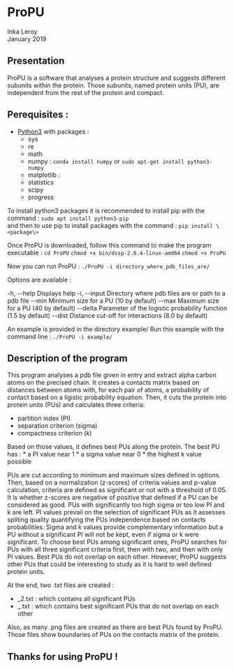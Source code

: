 # ProPU

Inka Leroy  
January 2019
## Presentation

ProPU is a software that analyses a protein structure and suggests different subunits within the protein. Those subunits, named protein units (PU), are independent from the rest of the protein and compact.

## Perequisites :  

* [Python3](https://www.python.org/downloads/) with packages :
  * sys
  * re
  * math
  * numpy : `conda install numpy` or `sudo apt-get install python3-numpy`
  * matplotlib : 
  * statistics
  * scipy
  * progress
  
To install python3 packages it is recommended to install pip with the command : 
  `sudo apt install python3-pip`  
and then to use pip to install packages with the command :
  `pip install \<package\>`

Once ProPU is downloaded, follow this command to make the program executable :
  `cd ProPU`
  `chmod +x bin/dssp-2.0.4-linux-amd64`
  `chmod +x ProPU`
  
Now you can run ProPU :
  `./ProPU -i directory_where_pdb_files_are/`

Options are available :

-h, --help                   Displays help
-i, --input                  Directory where pdb files are or path to a pdb file
--min                        Minimum size for a PU (10 by default)
--max                        Maximum size for a PU (40 by default)
--delta                      Parameter of the logistic probability function (1.5 by default)
--dist                       Distance cut-off for interactions (8.0 by default)

An example is provided in the directory example/
Run this example with the command line : `./ProPU -i example/`

## Description of the program

This program analyses a pdb file given in entry and extract alpha carbon atoms on the precised chain. It creates a contacts matrix based on distances between atoms with, for each pair of atoms, a probability of contact based on a ligistic probability equation. Then, it cuts the protein into protein units (PUs) and calculates three criteria:
  * partition index (PI)
  * separation criterion (sigma)
  * compactness criterion (k)
  
Based on those values, it defines best PUs along the protein. 
The best PU has :
    * a PI value near 1
    * a sigma value near 0
    * the highest k value possible 

PUs are cut according to minimum and maximum sizes defined in options. Then, based on a normalization (z-scores) of criteria values and p-value calculation, criteria are defined as significant or not with a threshold of 0.05. It is whether z-scores are negative of positive that defined if a PU can be considered as good. PUs with significantly too high sigma or too low PI and k are left.
PI values prevail on the selection of significant PUs as it assesses spliting quality quantifying the PUs independence based on contacts probabilities. Sigma and k values provide complementary information but a PU without a significant PI will not be kept, even if sigma or k were significant. 
To choose best PUs among significant ones, ProPU searches for PUs with all three significant criteria first, then with two, and then with only PI values. Best PUs do not overlap on each other. However, ProPU suggests other PUs that could be interesting to study as it is hard to well defined protein units. 

At the end, two .txt files are created :
* <chain>_<name>2.txt : which contains all significant PUs
* <chain>_<name>.txt : which contains best significant PUs that do not overlap on each other
  
Also, as many .png files are created as there are best PUs found by ProPU. Those files show boundaries of PUs on the contacts matrix of the protein. 

## Thanks for using ProPU !

